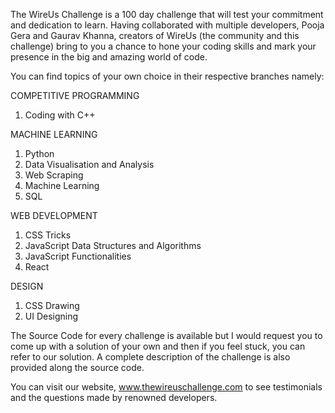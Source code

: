 The WireUs Challenge is a 100 day challenge that will test your commitment and dedication to learn. Having collaborated with multiple developers, Pooja Gera and Gaurav Khanna, creators of WireUs (the community and this challenge) bring to you a chance to hone your coding skills and mark your presence in the big and amazing world of code.

You can find topics of your own choice in their respective branches namely:

COMPETITIVE PROGRAMMING 
1. Coding with C++

MACHINE LEARNING 
1. Python 
2. Data Visualisation and Analysis 
3. Web Scraping 
4. Machine Learning 
5. SQL 

WEB DEVELOPMENT
1. CSS Tricks
2. JavaScript Data Structures and Algorithms
3. JavaScript Functionalities
4. React

DESIGN
1. CSS Drawing 
2. UI Designing 

The Source Code for every challenge is available but I would request you to come up with a solution of your own and then if you feel stuck, you can refer to our solution. A complete description of the challenge is also provided along the source code.

You can visit our website, www.thewireuschallenge.com to see testimonials and the questions made by renowned developers.
